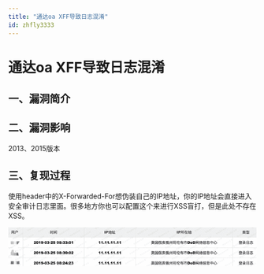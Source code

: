 ```yaml
---
title: "通达oa XFF导致日志混淆"
id: zhfly3333
---
```


# 通达oa XFF导致日志混淆

## 一、漏洞简介

## 二、漏洞影响

2013、2015版本

## 三、复现过程

使用header中的X-Forwarded-For想伪装⾃己的IP地址，你的IP地址会直接进⼊安全审计日志⾥面。很多地方你也可以配置这个来进行XSS盲打，但是此处不存在XSS。

![image](../img/5c6ada5ef48b095d292300e2c9526ff9.png)